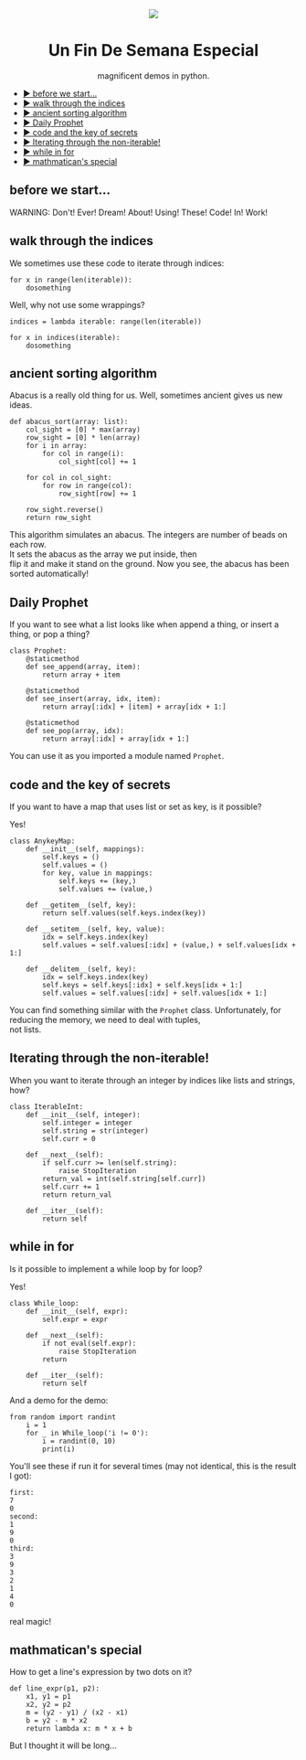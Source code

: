 <p align="center"><img src=https://gamepedia.cursecdn.com/minecraft_gamepedia/b/b4/Herobrine.png></p>
<h1 align="center">Un Fin De Semana Especial</h1>  
<p align="center">magnificent demos in python.</p>  
  
- [▶ before we start...](#1)  
- [▶ walk through the indices](#2)  
- [▶ ancient sorting algorithm](#3)  
- [▶ Daily Prophet](#4)
- [▶ code and the key of secrets](#5)
- [▶ Iterating through the non-iterable!](#6)
- [▶ while in for](#7)
- [▶ mathmatican's special](#8)
  
<h2 id="1">before we start...</h2>  
WARNING:  
Don't!  
Ever!  
Dream!  
About!  
Using!  
These!  
Code!  
In!  
Work!  
  
<h2 id="2">walk through the indices</h2>  
We sometimes use these code to iterate through indices:  
  
```  
for x in range(len(iterable)):  
    dosomething 
```  

Well, why not use some wrappings?  
  
```  
indices = lambda iterable: range(len(iterable)) 
  
for x in indices(iterable): 
    dosomething 
```  
  
<h2 id="3">ancient sorting algorithm</h2>  
Abacus is a really old thing for us.  
Well, sometimes ancient gives us new ideas.  
  
```  
def abacus_sort(array: list):
    col_sight = [0] * max(array)
    row_sight = [0] * len(array)
    for i in array:
        for col in range(i):
            col_sight[col] += 1
    
    for col in col_sight:
        for row in range(col):
            row_sight[row] += 1
    
    row_sight.reverse()
    return row_sight
```  
  
This algorithm simulates an abacus. The integers are number of beads on each row.  
It sets the abacus as the array we put inside, then  
flip it and make it stand on the ground. Now you see, the abacus has been sorted automatically!  
  
<h2 id="4">Daily Prophet</h2>  
If you want to see what a list looks like when append a thing, or insert a thing, or pop a thing?  
  
```  
class Prophet:
    @staticmethod
    def see_append(array, item):
        return array + item
    
    @staticmethod
    def see_insert(array, idx, item):
        return array[:idx] + [item] + array[idx + 1:]
    
    @staticmethod
    def see_pop(array, idx):
        return array[:idx] + array[idx + 1:]
```  

You can use it as you imported a module named `Prophet`.  
  
<h2 id="5">code and the key of secrets</h2>  
If you want to have a map that uses list or set as key, is it possible?  
  
Yes!  
  
```
class AnykeyMap:
    def __init__(self, mappings):
        self.keys = ()
        self.values = ()
        for key, value in mappings:
            self.keys += (key,)
            self.values += (value,)
    
    def __getitem__(self, key):
        return self.values(self.keys.index(key))
    
    def __setitem__(self, key, value):
        idx = self.keys.index(key)
        self.values = self.values[:idx] + (value,) + self.values[idx + 1:]
    
    def __delitem__(self, key):
        idx = self.keys.index(key)
        self.keys = self.keys[:idx] + self.keys[idx + 1:]
        self.values = self.values[:idx] + self.values[idx + 1:]
```  
  
You can find something similar with the `Prophet` class. Unfortunately, for reducing the memory, we need to deal with tuples,  
not lists.  

<h2 id="6">Iterating through the non-iterable!</h2>  
When you want to iterate through an integer by indices like lists and strings, how?  
  
```  
class IterableInt:
    def __init__(self, integer):
        self.integer = integer
        self.string = str(integer)
        self.curr = 0
    
    def __next__(self):
        if self.curr >= len(self.string):
            raise StopIteration
        return_val = int(self.string[self.curr])
        self.curr += 1
        return return_val

    def __iter__(self):
        return self
```  
  
<h2 id="7">while in for</h2>
Is it possible to implement a while loop by for loop?  
  
Yes!  
  
```  
class While_loop:
    def __init__(self, expr):
        self.expr = expr
    
    def __next__(self):
        if not eval(self.expr):
            raise StopIteration
        return

    def __iter__(self):
        return self
```  
  
And a demo for the demo:  
  
```  
from random import randint
    i = 1
    for _ in While_loop('i != 0'):
        i = randint(0, 10)
        print(i)
```  
  
You'll see these if run it for several times (may not identical, this is the result I got):  
  
```  
first:
7
0
second:
1
9
0
third:
3
9
3
2
1
4
0
```  
  
real magic!  
  
<h2 id="8">mathmatican's special</h2>  
How to get a line's expression by two dots on it?  
  
```  
def line_expr(p1, p2):
    x1, y1 = p1
    x2, y2 = p2
    m = (y2 - y1) / (x2 - x1)
    b = y2 - m * x2
    return lambda x: m * x + b
```  
  
But I thought it will be long...  

